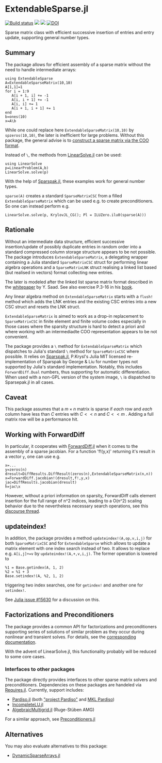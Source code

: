 # ExtendableSparse.jl

[![Build status](https://github.com/WIAS-PDELib/ExtendableSparse.jl/workflows/linux-macos-windows/badge.svg)](https://github.com/WIAS-PDELib/ExtendableSparse.jl/actions)
[![](https://img.shields.io/badge/docs-stable-blue.svg)](https://WIAS-PDELib.github.io/ExtendableSparse.jl/stable)
[![](https://img.shields.io/badge/docs-dev-blue.svg)](https://WIAS-PDELib.github.io/ExtendableSparse.jl/dev)
[![DOI](https://zenodo.org/badge/DOI/10.5281/zenodo.3530554.svg)](https://doi.org/10.5281/zenodo.3530554)

Sparse matrix class with efficient successive insertion of entries and entry update, supporting general number types.

## Summary

The package allows for efficient assembly of a sparse matrix without
the need to handle intermediate arrays:

```
using ExtendableSparse
A=ExtendableSparseMatrix(10,10)
A[1,1]=1
for i = 1:9
   A[i + 1, i] += -1
   A[i, i + 1] += -1
   A[i, i] += 1
   A[i + 1, i + 1] += 1
end
b=ones(10)
x=A\b
```

While one could replace here  `ExtendableSparseMatrix(10,10)` by `spzeros(10,10)`, the later is inefficient for large problems. Without this package, the general advise is  to [construct a sparse matrix via the COO format](https://docs.julialang.org/en/v1/stdlib/SparseArrays/#Sparse-Vector-and-Matrix-Constructors).

Instead of `\`, the methods from [LinearSolve.jl](https://github.com/SciML/LinearSolve.jl) can be used:

```
using LinearSolve
p=LinearProblem(A,b)
LinearSolve.solve(p)
```

With the help of [Sparspak.jl](https://github.com/PetrKryslUCSD/Sparspak.jl), these examples work for general number types.

`sparse(A)` creates a standard `SparseMatrixCSC` from a filled `ExtendableSparseMatrix` which can be used e.g. to create preconditioners. So one can instead perform e.g.

```
LinearSolve.solve(p, KrylovJL_CG(); Pl = ILUZero.ilu0(sparse(A)))
```

## Rationale

Without an intermediate data structure, efficient successive insertion/update of possibly duplicate entries in random order into a standard compressed column storage structure appears to be not possible. The package introduces `ExtendableSparseMatrix`, a delegating wrapper containing a Julia standard `SparseMatrixCSC` struct for performing linear algebra operations and a `SparseMatrixLNK` struct realising a linked list based (but realised in vectors) format collecting new entries.

The later is modeled after the linked list sparse matrix format described in the [whitepaper](https://www-users.cs.umn.edu/%7Esaad/software/SPARSKIT/paper.ps) by Y. Saad. See also exercise P.3-16  in his [book](https://www-users.cs.umn.edu/%7Esaad/IterMethBook_2ndEd.pdf).

Any linear algebra method on `ExtendableSparseMatrix` starts with a `flush!` method which adds the LNK entries and the existing CSC entries into a new CSC struct and resets the LNK struct.

`ExtendableSparseMatrix` is aimed to work as a drop-in replacement to `SparseMatrixCSC` in finite element and finite volume codes especially in those cases where the sparsity structure is hard to detect a priori and where working with an intermediadte COO representation appears to be not convenient.

The package  provides a `\` method for `ExtendableSparseMatrix` which dispatches to Julia's standard `\` method for `SparseMatrixCSC` where possible.
It relies on  [Sparspak.jl](https://github.com/PetrKryslUCSD/Sparspak.jl), P.Krysl's Julia MIT licensed re-implementation of Sparspak by George & Liu for
number types  not supported by Julia's standard implementation. Notably, this  includes `ForwardDiff.Dual` numbers, thus supporting for automatic differentiation. When used with a non-GPL version of the system image, `\` is dispatched to Sparsepak.jl in all cases.

## Caveat

This package assumes that a  $m \times n$  matrix is sparse if *each* row and *each* column have less than $C$ entries with
$C << n$ and $C << m$ . Adding a full matrix row will be a performance hit.

## Working with ForwardDiff

In particular, it cooperates with [ForwardDiff.jl](https://github.com/JuliaDiff/ForwardDiff.jl) when it comes to the assembly of a sparse jacobian. For a function 'f!(y,x)' returning it's result in a vector `y`, one can use e.g.

````
x=...
y=zeros(n)
dresult=DiffResults.DiffResult(zeros(n),ExtendableSparseMatrix(n,n))
x=ForwardDiff.jacobian!(dresult,f!,y,x)
jac=DiffResults.jacobian(dresult)
h=jac\x
````

However, without a priori information on sparsity, ForwardDiff calls element insertion for the full range of n^2 indices,
leading to a O(n^2) scaling behavior due to the nevertheless necessary search operations, see  this [discourse thread](https://discourse.julialang.org/t/non-sorted-sparsematrixcsc/37133).

## updateindex!

In addition, the package provides a method `updateindex!(A,op,v,i,j)` for both `SparseMatrixCSC` and for `ExtendableSparse` which allows to update a matrix element with one index search instead of two. It allows to replace e.g. `A[i,j]+=v` by `updateindex!(A,+,v,i,j)`. The former operation is lowered to

````
%1 = Base.getindex(A, 1, 2)
%2 = %1 + 3
Base.setindex!(A, %2, 1, 2)
````

triggering two index searches, one for `getindex!` and another one for `setindex!`.

See [Julia issue #15630](https://github.com/JuliaLang/julia/issues/15630) for a discussion on this.

## Factorizations and Preconditioners

The package provides a common API for factorizations and preconditioners supporting
series of solutions of similar problem as they occur during nonlinear and transient solves.
For details, see the [corresponding documentation](https://WIAS-PDELib.github.io/ExtendableSparse.jl/stable/iter/).

With the advent of LinearSolve.jl, this functionality probably will be reduced to some core cases.

### Interfaces to other packages

The package directly provides interfaces to other sparse matrix solvers and preconditioners. Dependencies on these
packages are handeled via [Requires.jl](https://github.com/JuliaPackaging/Requires.jl).
Currently, support includes:

  - [Pardiso.jl](https://github.com/JuliaSparse/Pardiso.jl) (both ["project Pardiso"](https://pardiso-project.org)
    and [MKL Pardiso](https://software.intel.com/content/www/us/en/develop/documentation/onemkl-developer-reference-fortran/top/sparse-solver-routines/onemkl-pardiso-parallel-direct-sparse-solver-interface.html))
  - [IncompleteLU.jl](https://github.com/haampie/IncompleteLU.jl)
  - [AlgebraicMultigrid.jl](https://github.com/JuliaLinearAlgebra/AlgebraicMultigrid.jl) (Ruge-Stüben AMG)

For a similar approach, see [Preconditioners.jl](https://github.com/mohamed82008/Preconditioners.jl)

## Alternatives

You may also evaluate alternatives to this package:

  - [DynamicSparseArrays.jl](https://github.com/atoptima/DynamicSparseArrays.jl)
